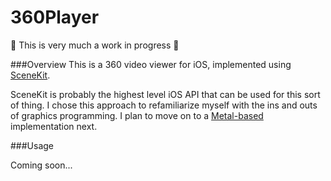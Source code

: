 # 360Player


:construction: This is very much a work in progress :construction:

###Overview
This is a 360 video viewer for iOS, implemented using [SceneKit](https://developer.apple.com/library/ios/documentation/SceneKit/Reference/SceneKit_Framework/).

SceneKit is probably the highest level iOS API that can be used for this sort of thing. I chose this approach to refamiliarize myself with the ins and outs of graphics programming. I plan to move on to a [Metal-based](https://developer.apple.com/metal/) implementation next. 

###Usage

Coming soon...
